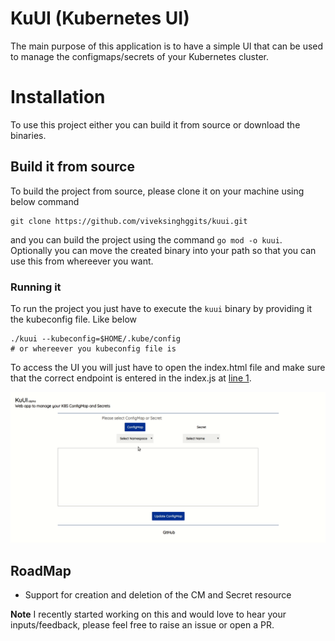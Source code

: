 # KuUI (Kubernetes UI)
The main purpose of this application is to have a simple UI that can be used to manage the configmaps/secrets of your Kubernetes cluster. 

# Installation

To use this project either you can build it from source or download the binaries.

## Build it from source

To build the project from source, please clone it on your machine using below command

```
git clone https://github.com/viveksinghggits/kuui.git
```

and you can build the project using the command `go mod -o kuui`. Optionally you can move the created binary
into your path so that you can use this from whereever you want.

### Running it

To run the project you just have to execute the `kuui` binary by providing it the kubeconfig file. Like below
```
./kuui --kubeconfig=$HOME/.kube/config
# or whereever you kubeconfig file is
```

To access the UI you will just have to open the index.html file and make sure that the correct endpoint is entered
in the index.js at [line 1](https://github.com/viveksinghggits/kuui/blob/master/web/index.js#L1).


![Demo](docs/cm-secret-final.gif)


## RoadMap

* Support for creation and deletion of the CM and Secret resource

**Note**
I recently started working on this and would love to hear your inputs/feedback, please feel free to raise an issue 
or open a PR.